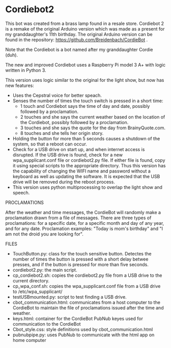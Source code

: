 # Cordiebot2
This bot was created from a brass lamp found in a resale store. Cordiebot 2 is a remake of the original Arduino version which was made as a present for my granddaughter's 11th birthday. The original Arduino version can be found in the repository: https://github.com/Breidenbach/CordieBot .

Note that the Cordiebot is a bot named after my granddaughter Cordie (duh).

The new and improved Cordiebot uses a Raspberry Pi model 3 A+ with logic written in Python 3.

This version uses logic similar to the original for the light show, but now has new features:
- Uses the Cepstral voice for better speach.
- Senses the number of times the touch switch is pressed in a short time:
  -  1 touch and Cordiebot says the time of day and date, possibly followed by a proclamation.
  -  2 touches and she says the current weather based on the location of the Cordiebot, possibly followed by a proclamation.
  -  3 touches and she says the quote for the day from BrainyQuote.com.
  -  8 touches and she tells her origin story.
- Holding the button for more than 5 seconds causes a shutdown of the system, so that a reboot can occur.
- Check for a USB drive on start up, and when internet access is disrupted.  If the USB drive is found, check for a new wpa_supplicant.conf file or cordiebot2.py file.  If either file is found, copy it using special scripts to the appropriate directory. Thus this version has the capability of changing the WIFI name and password without a keyboard as well as updating the software.  It is expected that the USB drive will be removed during the reboot process.
- This version uses python multiprocessing to overlap the light show and speech.

PROCLAMATIONS

After the weather and time messages, the CordieBot will randomly make a proclamation drawn from a file of messages.  There are three types of proclamations:  for a specific date, for a specific month and day of any year, and for any date.  Proclamation examples:  "Today is mom's birthday" and "I am not the droid you are looking for".

FILES

- TouchButton.py: class for the touch sensitive button.  Detectes the number of times the button is pressed with a short delay betwee presses, and if the button is pressed for more than five seconds.
- cordiebot2.py: the main script.
- cp_cordiebot2.sh: copies the cordiebot2.py file from a USB drive to the current directory.
- cp_wpa_conf.sh: copies the wpa_supplicant.conf file from a USB drive to /etc/wpa_supplicant/
- testUSBmounted.py: script to test finding a USB drive.
- cbot_communication.html:  communicates from a host computer to the CordieBot to maintain the file of proclamations issued after the time and weather.
- keys.html:  container for the CordieBot PubNub keyes used for communication to the CordieBot
- Cbot_style.css:  style definitions used by cbot_communication.html
- pubnubpipe.py:  uses PubNub to communicate with the html app on home computer
